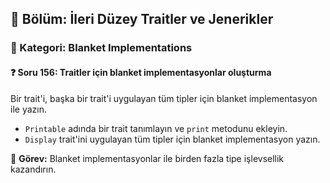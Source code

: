 ## 📘 Bölüm: İleri Düzey Traitler ve Jenerikler  
### 🔹 Kategori: Blanket Implementations  
#### ❓ Soru 156: Traitler için blanket implementasyonlar oluşturma

Bir trait'i, başka bir trait'i uygulayan tüm tipler için blanket implementasyon ile yazın.

- `Printable` adında bir trait tanımlayın ve `print` metodunu ekleyin.
- `Display` trait'ini uygulayan tüm tipler için blanket implementasyon yazın.

🔧 **Görev:** Blanket implementasyonlar ile birden fazla tipe işlevsellik kazandırın.
